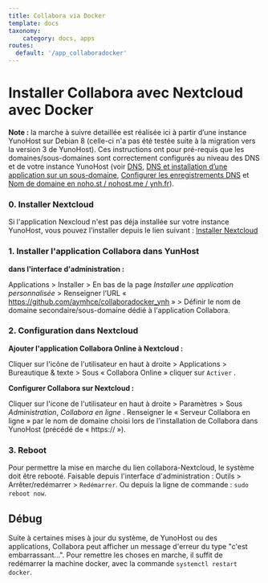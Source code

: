 ```yaml
---
title: Collabora via Docker
template: docs
taxonomy:
    category: docs, apps
routes:
  default: '/app_collaboradocker'
---
```


# Installer Collabora avec Nextcloud avec Docker

**Note :** la marche à suivre detaillée est réalisée ici à partir d’une instance YunoHost sur Debian 8 (celle-ci n'a pas été testée suite à la migration vers la version 3 de YunoHost). Ces instructions ont pour pré-requis que les domaines/sous-domaines sont correctement configurés au niveau des DNS et de votre instance YunoHost (voir [DNS](/dns), [DNS et installation d’une application sur un sous-domaine](/dns_subdomains), [Configurer les enregistrements DNS](/dns_config) et [Nom de domaine en noho.st / nohost.me / ynh.fr](/dns_nohost_me)).

### 0. Installer Nextcloud

Si l'application Nexcloud n'est pas déja installée sur votre instance YunoHost, vous pouvez l’installer depuis le lien suivant : [Installer Nextcloud](https://install-app.yunohost.org/?app=nextcloud)


### 1. Installer l'application Collabora dans YunHost
**dans l'interface d'administration :**

Applications > Installer > En bas de la page _Installer une application personnalisée_ > Renseigner l’URL « https://github.com/aymhce/collaboradocker_ynh » > Définir le nom de domaine secondaire/sous-domaine dédié à l'application Collabora.


### 2. Configuration dans Nextcloud

 **Ajouter l'application Collabora Online à Nextcloud :**

Cliquer sur l'icône de l'utilisateur en haut à droite >  Applications  >  Bureautique & texte > Sous « Collabora Online » cliquer sur  `Activer` .

**Configurer Collabora sur Nextcloud :**

 Cliquer sur l'icone de l'utilisateur en haut à droite >  Paramètres > Sous _Administration_, _Collabora en ligne_ .
 Renseigner le « Serveur Collabora en ligne » par le nom de domaine choisi lors de l’installation de Collabora dans YunoHost (précédé de « https:// »).

### 3. Reboot

Pour permettre la mise en marche du lien collabora-Nextcloud, le système doit être rebooté. Faisable depuis l'interface d'administration : Outils > Arrêter/redémarrer > `Redémarrer`. Ou depuis la ligne de commande : ``sudo reboot now``.

## Débug

Suite à certaines mises à jour du système, de YunoHost ou des applications, Collabora peut afficher un message d'erreur du type "c'est embarrassant...". Pour remettre les choses en marche, il suffit de redémarrer la machine docker, avec la commande `systemctl restart docker`.
